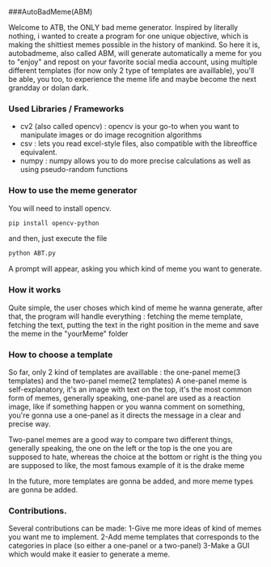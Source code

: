 ###AutoBadMeme(ABM)

Welcome to ATB, the ONLY bad meme generator.
Inspired by literally nothing, i wanted to create a program for one unique objective, which is making the shittiest memes possible in the history of mankind.
So here it is, autobadmeme, also called ABM, will generate automatically a meme for you to "enjoy" and repost on your favorite social media account, using multiple different templates (for now only 2 type of templates are availlable), you'll be able, you too, to experience the meme life and maybe become the next grandday or dolan dark.
### Used Libraries / Frameworks

* cv2 (also called opencv) : opencv is your go-to when you want to manipulate images or do image recognition algorithms
* csv : lets you read excel-style files, also compatible with the libreoffice equivalent.
* numpy : numpy allows you to do more precise calculations as well as using pseudo-random functions

### How to use the meme generator
You will need to install opencv.

``` bash
pip install opencv-python
```

and then, just execute the file

``` bash
python ABT.py
```
A prompt will appear, asking you which kind of meme you want to generate.

### How it works
Quite simple, the user choses which kind of meme he wanna generate, after that, the program will handle everything : fetching the meme template, fetching the text, putting the text in the right position in the meme and save the meme in the "yourMeme" folder

### How to choose a template
So far, only 2 kind of templates are availlable : the one-panel meme(3 templates) and the two-panel meme(2 templates)
A one-panel meme is self-explanatory, it's an image with text on the top, it's the most common form of memes, generally speaking, one-panel are used as a reaction image, like if something happen or you wanna comment on something, you're gonna use a one-panel as it directs the message in a clear and precise way.

Two-panel memes are a good way to compare two different things, generally speaking, the one on the left or the top is the one you are supposed to hate, whereas the choice at the bottom or right is the thing you are supposed to like, the most famous example of it is the drake meme

In the future, more templates are gonna be added, and more meme types are gonna be added.


### Contributions.
Several contributions can be made:
1-Give me more ideas of kind of memes you want me to implement.
2-Add meme templates that corresponds to the categories in place (so either a one-panel or a two-panel)
3-Make a GUI which would make it easier to generate a meme.
